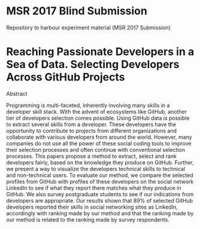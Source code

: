 #  MSR 2017 Blind Submission
Repository to harbour experiment material (MSR 2017 Submission)

# Reaching Passionate Developers in a Sea of Data. Selecting Developers Across GitHub Projects

Abstract


Programming is multi-faceted, inherently involving many skills in a developer skill stack. With the advent of ecosystems like GitHub, another tier of developers selection comes possible. Using GitHub data is possible to extract several skills from a developer. These developers have the opportunity to contribute to projects from different organizations and collaborate with various developers from around the world. However, many companies do not use all the power of these social coding tools to improve their selection processes and often continue with conventional selection processes. This papers propose a method to extract, select and rank developers fairly, based on the knowledge they produce on GitHub. Further, we present a way to visualize the developers technical skills to technical and non-technical users. To evaluate our method, we compare the selected profiles from GitHub with profiles of these developers on the social network LinkedIn to see if what they report there matches what they produce in GitHub. We also survey postgraduate students to see if our indications from developers are appropriate. Our results shown that 89\% of selected GitHub developers reported their skills in social networking sites as LinkedIn, accordingly with ranking made by our method and that the ranking made by our method is related to the ranking made by survey respondents.
